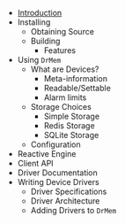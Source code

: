 - [Introduction](README.md)
- Installing
  - Obtaining Source
  - Building
    - Features
- Using `DrMem`
  - What are Devices?
    - Meta-information
	- Readable/Settable
	- Alarm limits
  - Storage Choices
    - Simple Storage
    - Redis Storage
    - SQLite Storage
  - Configuration
- Reactive Engine
- Client API
- Driver Documentation
- Writing Device Drivers
  - Driver Specifications
  - Driver Architecture
  - Adding Drivers to `DrMem`
